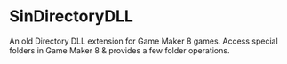 # SinDirectoryDLL
 An old Directory DLL extension for Game Maker 8 games. Access special folders in Game Maker 8 & provides a few folder operations.
